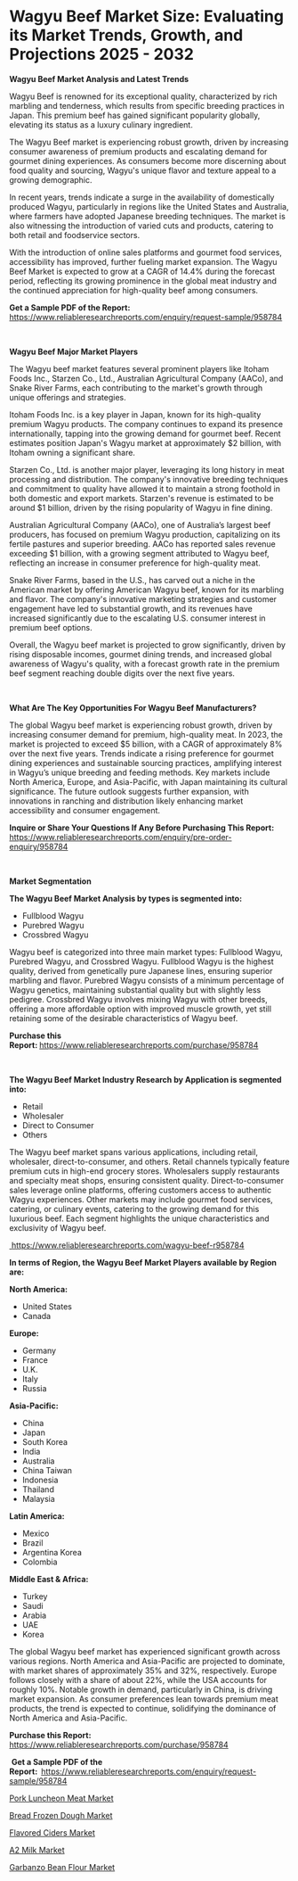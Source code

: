 <p><h1>Wagyu Beef Market Size: Evaluating its Market Trends, Growth, and Projections 2025 - 2032</h1></p><p><strong>Wagyu Beef Market Analysis and Latest Trends</strong></p>
<p><p>Wagyu Beef is renowned for its exceptional quality, characterized by rich marbling and tenderness, which results from specific breeding practices in Japan. This premium beef has gained significant popularity globally, elevating its status as a luxury culinary ingredient. </p><p>The Wagyu Beef market is experiencing robust growth, driven by increasing consumer awareness of premium products and escalating demand for gourmet dining experiences. As consumers become more discerning about food quality and sourcing, Wagyu's unique flavor and texture appeal to a growing demographic. </p><p>In recent years, trends indicate a surge in the availability of domestically produced Wagyu, particularly in regions like the United States and Australia, where farmers have adopted Japanese breeding techniques. The market is also witnessing the introduction of varied cuts and products, catering to both retail and foodservice sectors. </p><p>With the introduction of online sales platforms and gourmet food services, accessibility has improved, further fueling market expansion. The Wagyu Beef Market is expected to grow at a CAGR of 14.4% during the forecast period, reflecting its growing prominence in the global meat industry and the continued appreciation for high-quality beef among consumers.</p></p>
<p><strong>Get a Sample PDF of the Report:&nbsp;</strong> <a href="https://www.reliableresearchreports.com/enquiry/request-sample/958784?utm_campaign=37&utm_medium=2&utm_source=Github&utm_content=ia&utm_term=14022025&utm_id=wagyu-beef">https://www.reliableresearchreports.com/enquiry/request-sample/958784</a></p>
<p>&nbsp;</p>
<p><strong>Wagyu Beef Major Market Players</strong></p>
<p><p>The Wagyu beef market features several prominent players like Itoham Foods Inc., Starzen Co., Ltd., Australian Agricultural Company (AACo), and Snake River Farms, each contributing to the market's growth through unique offerings and strategies.</p><p>Itoham Foods Inc. is a key player in Japan, known for its high-quality premium Wagyu products. The company continues to expand its presence internationally, tapping into the growing demand for gourmet beef. Recent estimates position Japan's Wagyu market at approximately $2 billion, with Itoham owning a significant share.</p><p>Starzen Co., Ltd. is another major player, leveraging its long history in meat processing and distribution. The company's innovative breeding techniques and commitment to quality have allowed it to maintain a strong foothold in both domestic and export markets. Starzen's revenue is estimated to be around $1 billion, driven by the rising popularity of Wagyu in fine dining.</p><p>Australian Agricultural Company (AACo), one of Australia’s largest beef producers, has focused on premium Wagyu production, capitalizing on its fertile pastures and superior breeding. AACo has reported sales revenue exceeding $1 billion, with a growing segment attributed to Wagyu beef, reflecting an increase in consumer preference for high-quality meat.</p><p>Snake River Farms, based in the U.S., has carved out a niche in the American market by offering American Wagyu beef, known for its marbling and flavor. The company's innovative marketing strategies and customer engagement have led to substantial growth, and its revenues have increased significantly due to the escalating U.S. consumer interest in premium beef options.</p><p>Overall, the Wagyu beef market is projected to grow significantly, driven by rising disposable incomes, gourmet dining trends, and increased global awareness of Wagyu's quality, with a forecast growth rate in the premium beef segment reaching double digits over the next five years.</p></p>
<p>&nbsp;</p>
<p><strong>What Are The Key Opportunities For Wagyu Beef Manufacturers?</strong></p>
<p><p>The global Wagyu beef market is experiencing robust growth, driven by increasing consumer demand for premium, high-quality meat. In 2023, the market is projected to exceed $5 billion, with a CAGR of approximately 8% over the next five years. Trends indicate a rising preference for gourmet dining experiences and sustainable sourcing practices, amplifying interest in Wagyu’s unique breeding and feeding methods. Key markets include North America, Europe, and Asia-Pacific, with Japan maintaining its cultural significance. The future outlook suggests further expansion, with innovations in ranching and distribution likely enhancing market accessibility and consumer engagement.</p></p>
<p><strong>Inquire or Share Your Questions If Any Before Purchasing This Report:</strong> <a href="https://www.reliableresearchreports.com/enquiry/pre-order-enquiry/958784?utm_campaign=37&utm_medium=2&utm_source=Github&utm_content=ia&utm_term=14022025&utm_id=wagyu-beef">https://www.reliableresearchreports.com/enquiry/pre-order-enquiry/958784</a></p>
<p>&nbsp;</p>
<p><strong>Market Segmentation</strong></p>
<p><strong>The Wagyu Beef Market Analysis by types is segmented into:</strong></p>
<p><ul><li>Fullblood Wagyu</li><li>Purebred Wagyu</li><li>Crossbred Wagyu</li></ul></p>
<p><p>Wagyu beef is categorized into three main market types: Fullblood Wagyu, Purebred Wagyu, and Crossbred Wagyu. Fullblood Wagyu is the highest quality, derived from genetically pure Japanese lines, ensuring superior marbling and flavor. Purebred Wagyu consists of a minimum percentage of Wagyu genetics, maintaining substantial quality but with slightly less pedigree. Crossbred Wagyu involves mixing Wagyu with other breeds, offering a more affordable option with improved muscle growth, yet still retaining some of the desirable characteristics of Wagyu beef.</p></p>
<p><strong>Purchase this Report:&nbsp;</strong><a href="https://www.reliableresearchreports.com/purchase/958784?utm_campaign=37&utm_medium=2&utm_source=Github&utm_content=ia&utm_term=14022025&utm_id=wagyu-beef">https://www.reliableresearchreports.com/purchase/958784</a></p>
<p>&nbsp;</p>
<p><strong>The Wagyu Beef Market Industry Research by Application is segmented into:</strong></p>
<p><ul><li>Retail</li><li>Wholesaler</li><li>Direct to Consumer</li><li>Others</li></ul></p>
<p><p>The Wagyu beef market spans various applications, including retail, wholesaler, direct-to-consumer, and others. Retail channels typically feature premium cuts in high-end grocery stores. Wholesalers supply restaurants and specialty meat shops, ensuring consistent quality. Direct-to-consumer sales leverage online platforms, offering customers access to authentic Wagyu experiences. Other markets may include gourmet food services, catering, or culinary events, catering to the growing demand for this luxurious beef. Each segment highlights the unique characteristics and exclusivity of Wagyu beef.</p></p>
<p><a href="https://www.reliableresearchreports.com/wagyu-beef-r958784?utm_campaign=37&utm_medium=2&utm_source=Github&utm_content=ia&utm_term=14022025&utm_id=wagyu-beef">&nbsp;https://www.reliableresearchreports.com/wagyu-beef-r958784</a></p>
<p><strong>In terms of Region, the Wagyu Beef Market Players available by Region are:</strong></p>
<p>
    <p> <strong> North America: </strong>
        <ul>
            <li>United States</li>
            <li>Canada</li>
        </ul>
        </p> 
    <p> <strong> Europe: </strong>
        <ul>
            <li>Germany</li>
            <li>France</li>
            <li>U.K.</li>
            <li>Italy</li>
            <li>Russia</li>
        </ul>
        </p> 
    <p> <strong> Asia-Pacific: </strong>
        <ul>
            <li>China</li>
            <li>Japan</li>
            <li>South Korea</li>
            <li>India</li>
            <li>Australia</li>
            <li>China Taiwan</li>
            <li>Indonesia</li>
            <li>Thailand</li>
            <li>Malaysia</li>
        </ul>
        </p> 
    <p> <strong> Latin America: </strong>
        <ul>
            <li>Mexico</li>
            <li>Brazil</li>
            <li>Argentina Korea</li>
            <li>Colombia</li>
        </ul>
        </p> 
    <p> <strong> Middle East & Africa: </strong>
        <ul>
            <li>Turkey</li>
            <li>Saudi</li>
            <li>Arabia</li>
            <li>UAE</li>
            <li>Korea</li>
        </ul>
    </p>
    </p>
<p><p>The global Wagyu beef market has experienced significant growth across various regions. North America and Asia-Pacific are projected to dominate, with market shares of approximately 35% and 32%, respectively. Europe follows closely with a share of about 22%, while the USA accounts for roughly 10%. Notable growth in demand, particularly in China, is driving market expansion. As consumer preferences lean towards premium meat products, the trend is expected to continue, solidifying the dominance of North America and Asia-Pacific.</p></p>
<p><strong>Purchase this Report: </strong><a href="https://www.reliableresearchreports.com/purchase/958784?utm_campaign=37&utm_medium=2&utm_source=Github&utm_content=ia&utm_term=14022025&utm_id=wagyu-beef">https://www.reliableresearchreports.com/purchase/958784</a></p>
<p>&nbsp;<strong>Get a Sample PDF of the Report:&nbsp;&nbsp;</strong><a href="https://www.reliableresearchreports.com/enquiry/request-sample/958784?utm_campaign=37&utm_medium=2&utm_source=Github&utm_content=ia&utm_term=14022025&utm_id=wagyu-beef">https://www.reliableresearchreports.com/enquiry/request-sample/958784</a></p>
<p><strong></strong></p>
<p><p><a href="https://github.com/micbotam/Market-Research-Report-List-1/blob/main/pork-luncheon-meat-market.md?utm_campaign=37&utm_medium=2&utm_source=Github&utm_content=ia&utm_term=14022025&utm_id=wagyu-beef">Pork Luncheon Meat Market</a></p><p><a href="https://github.com/normiaooghe3/Market-Research-Report-List-1/blob/main/bread-frozen-dough-market.md?utm_campaign=37&utm_medium=2&utm_source=Github&utm_content=ia&utm_term=14022025&utm_id=wagyu-beef">Bread Frozen Dough Market</a></p><p><a href="https://github.com/swietanasso/Market-Research-Report-List-1/blob/main/flavored-ciders-market.md?utm_campaign=37&utm_medium=2&utm_source=Github&utm_content=ia&utm_term=14022025&utm_id=wagyu-beef">Flavored Ciders Market</a></p><p><a href="https://github.com/scaseiargas/Market-Research-Report-List-1/blob/main/a2-milk-market.md?utm_campaign=37&utm_medium=2&utm_source=Github&utm_content=ia&utm_term=14022025&utm_id=wagyu-beef">A2 Milk Market</a></p><p><a href="https://github.com/shadnfamoza/Market-Research-Report-List-1/blob/main/garbanzo-bean-flour-market.md?utm_campaign=37&utm_medium=2&utm_source=Github&utm_content=ia&utm_term=14022025&utm_id=wagyu-beef">Garbanzo Bean Flour Market</a></p></p>